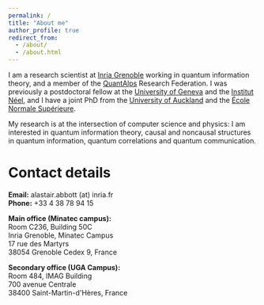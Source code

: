 ```yaml
---
permalink: /
title: "About me"
author_profile: true
redirect_from: 
  - /about/
  - /about.html
---
```


I am a research scientist at [Inria Grenoble](https://www.inria.fr/en/centre-inria-grenoble-rhone-alpes) working in quantum information theory, and a member of the [QuantAlps](https://quantalps.univ-grenoble-alpes.fr/) Research Federation. I was previously a postdoctoral fellow at the [University of Geneva](https://www.unige.ch/gap/qic/theory/) and the [Institut Néel](https://neel.cnrs.fr/), and I have a joint PhD from the [University of Auckland](https://www.auckland.ac.nz/) and the [École Normale Supérieure](https://www.ens.psl.eu/).

My research is at the intersection of computer science and physics: I am interested in quantum information theory, causal and noncausal structures in quantum information, quantum correlations and quantum communication.

# Contact details

**Email:** alastair.abbott (at) inria.fr  
**Phone:** +33 4 38 78 94 15

**Main office (Minatec campus):**  
Room C236, Building 50C  
Inria Grenoble, Minatec Campus  
17 rue des Martyrs  
38054 Grenoble Cedex 9, France  

**Secondary office (UGA Campus):**  
Room 484, IMAG Building  
700 avenue Centrale  
38400 Saint-Martin-d'Hères, France  